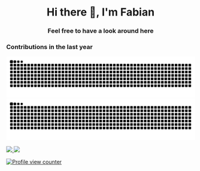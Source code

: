 <h1 align="center">Hi there 👋, I'm Fabian</h1>

<h3 align="center">Feel free to have a look around here</h3>

<h3>Contributions in the last year</h3>

![GitHub Snake Light](https://raw.githubusercontent.com/fabalexsie/fabalexsie/snk_output/github-contribution-grid-snake.svg#gh-light-mode-only)
![GitHub Snake dark](https://raw.githubusercontent.com/fabalexsie/fabalexsie/snk_output/github-contribution-grid-snake-dark.svg#gh-dark-mode-only)

<p>
  <a href="https://github.com/fabalexsie/github-readme-stats-dockered">
    <img src="https://github-readme-stats.fabsie.de/?username=fabalexsie&amp;count_private=true&amp;rank_icon=percentile&amp;hide_rank=true&amp;show_icons=true&amp;bg_color=30,e96443,904e95&amp;text_color=ffffff&amp;title_color=ffffff&amp;icon_color=ffffff&amp;hide_border=true&amp;line_height=28&amp;card_width=350" height="215px">
  </a>
  <a href="https://github.com/fabalexsie/github-readme-stats-dockered">
    <img src="https://github-readme-stats.fabsie.de/top-langs/?username=fabalexsie&amp;layout=donut&amp;langs_count=5&amp;theme=calm&amp;hide_border=true" height="215px">
  </a>
  <!-- private only possible with own instance -->
</p>

<a href="https://github.com/antonkomarev/github-profile-views-counter">
  <img src="https://komarev.com/ghpvc/?username=fabalexsie&color=red&style=flat-square" alt="Profile view counter" width="110"/>
</a>

<!--
**fabalexsie/fabalexsie** is a ✨ _special_ ✨ repository because its `README.md` (this file) appears on your GitHub profile.

Here are some ideas to get you started:

- 🔭 I’m currently working on ...
- 🌱 I’m currently learning ...
- 👯 I’m looking to collaborate on ...
- 🤔 I’m looking for help with ...
- 💬 Ask me about ...
- 📫 How to reach me: ...
- 😄 Pronouns: ...
- ⚡ Fun fact: ...
-->
